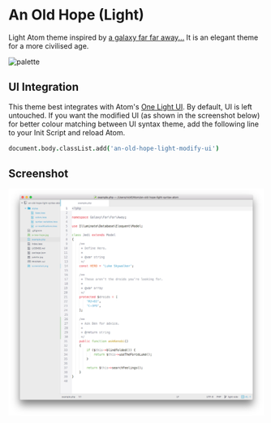 # An Old Hope (Light)

Light Atom theme inspired by [a galaxy far far away...](https://raw.githubusercontent.com/nick-f/an-old-hope-light-syntax-atom/master/a-new-hope.jpg) It is an elegant theme for a more civilised age.

![palette](https://raw.githubusercontent.com/nick-f/an-old-hope-light-syntax-atom/master/palette.jpg)

## UI Integration

This theme best integrates with Atom's [One Light UI](https://atom.io/themes/one-light-ui).  By default, UI is left untouched.  If you want the modified UI (as shown in the screenshot below) for better colour matching between UI syntax theme, add the following line to your Init Script and reload Atom.

```coffee
document.body.classList.add('an-old-hope-light-modify-ui')
```

## Screenshot

![screenshot](https://raw.githubusercontent.com/nick-f/an-old-hope-light-syntax-atom/master/screenshot.png)
